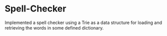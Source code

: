 # Spell-Checker
Implemented a spell checker using a Trie as a data structure for loading and retrieving the words in some defined dictionary.
